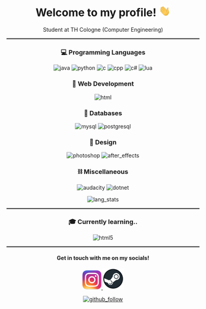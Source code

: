 <h1 align="center">Welcome to my profile! <img src="https://raw.githubusercontent.com/1x5x7/1x5x7/master/_assets/waving.gif" width="30px"></h1>

<p align="center">
  Student at TH Cologne (Computer Engineering)
</p>

<hr style="border:1px solid gray"> </hr>
<h3 align="center">💻 Programming Languages</h3>
<p align="center">
  <img src="https://img.shields.io/badge/Java-ED8B00?style=for-the-badge&logo=java&logoColor=white" alt="java">
  <img src="https://img.shields.io/badge/Python-14354C?style=for-the-badge&logo=python&logoColor=white" alt="python">
  <img src="https://img.shields.io/badge/C-00599C?style=for-the-badge&logo=c&logoColor=white" alt="c">
  <img src="https://img.shields.io/badge/C%2B%2B-00599C?style=for-the-badge&logo=c%2B%2B&logoColor=white" alt="cpp">
  <img src="https://img.shields.io/badge/C%23-239120?style=for-the-badge&logo=c-sharp&logoColor=white" alt="c#">
  <img src="https://img.shields.io/badge/Lua-2C2D72?style=for-the-badge&logo=lua&logoColor=white" alt="lua">
</p>

<h3 align="center">📰 Web Development</h3>
<p align="center">
  <img src="https://img.shields.io/badge/HTML-239120?style=for-the-badge&logo=html5&logoColor=white" alt="html">
</p>

<h3 align="center">🔐 Databases</h3>
<p align="center">
  <img src="https://img.shields.io/badge/MySQL-00000F?style=for-the-badge&logo=mysql&logoColor=white" alt="mysql">
  <img src="https://img.shields.io/badge/PostgreSQL-316192?style=for-the-badge&logo=postgresql&logoColor=white" alt="postgresql">
</p>

<h3 align="center">🎨 Design</h3>
<p align="center">
  <img src="https://aleen42.github.io/badges/src/photoshop.svg" alt="photoshop">
  <img src="https://aleen42.github.io/badges/src/after_effects.svg" alt="after_effects">
</p>

<h3 align="center">⛓ Miscellaneous</h3>
<p align="center">
  <img src="https://img.shields.io/badge/Audacity-0000CC?style=for-the-badge&logo=audacity&logoColor=white" alt="audacity">
  <img src="https://img.shields.io/badge/.NET-5C2D91?style=for-the-badge&logo=.net&logoColor=white" alt="dotnet">
</p>

<p align="center">
  <img src="https://github-readme-stats.vercel.app/api/top-langs/?username=1x5x7&theme=dark&layout=compact" alt="lang_stats">
</p>

<hr style="border:1px solid gray"> </hr>
<h3 align="center">🎓 Currently learning..</h3>
<p align="center">
  <img src="https://img.shields.io/badge/HTML5-E34F26?style=for-the-badge&logo=html5&logoColor=white" alt="html5">
</p>

<hr style="border:1px solid gray"> </hr>
<h4 align="center">Get in touch with me on my socials!</h4>
<p align="center">
  <a href="https://www.instagram.com/rbrt.smdt/">
    <img src="https://raw.githubusercontent.com/1x5x7/1x5x7/master/_assets/instagram.png" alt="instagram" style="width:50px;height:50px;">
  </a>
  <a href="https://steamcommunity.com/id/1x5x7/">
    <img src="https://raw.githubusercontent.com/1x5x7/1x5x7/master/_assets/steam.png" alt="steam" style="width:55px;height:55px;">
  </a>
</p>

<p align="center">
  <a href="https://github.com/1x5x7/">
    <img src="https://img.shields.io/github/followers/1x5x7.svg?style=social&label=Follow&maxAge=259200" alt="github_follow">
  </a>
</p>
